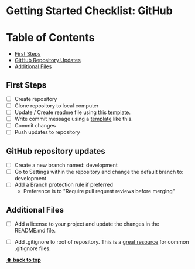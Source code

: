 # Getting Started Checklist: GitHub

# Table of Contents
+ [First Steps](#first-steps)
+ [GitHub Repository Updates](#GitHub-repository-updates)
+ [Additional Files](#addtional-files)

## First Steps

- [ ] Create repository
- [ ] Clone repository to local computer
- [ ] Update / Create readme file using this [template](https://github.com/Jasonnor/README.md).
- [ ] Write commit message using a [template](/getting-started/template-commit-examples.md) like this.
- [ ] Commit changes
- [ ] Push updates to repository

## GitHub repository updates

- [ ] Create a new branch named: development
- [ ] Go to Settings within the repository and change the default branch to: development
- [ ] Add a Branch protection rule if preferred
  * Preference is to "Require pull request reviews before merging"

## Additional Files

- [ ] Add a license to your project and update the changes in the README.md file.
- [ ] Add .gitignore to root of repository. This is a [great resource](https://github.com/github/gitignore) for common .gitignore files.



**[⬆ back to top](#table-of-contents)**
